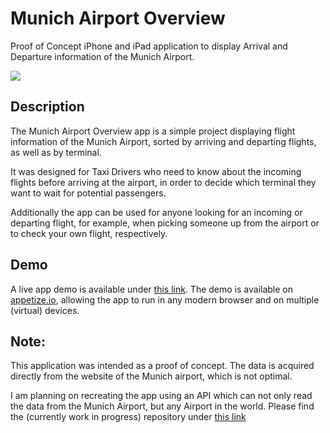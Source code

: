 # Munich Airport Overview

Proof of Concept iPhone and iPad application to display Arrival and Departure information of the Munich Airport.

<img src="./Resources/demo.gif" />


## Description
The Munich Airport Overview app is a simple project displaying flight information of the Munich Airport, sorted by arriving and departing flights, as well as by terminal.

It was designed for Taxi Drivers who need to know about the incoming flights before arriving at the airport, in order to decide which terminal they want to wait for potential passengers.

Additionally the app can be used for anyone looking for an incoming or departing flight, for example, when picking someone up from the airport or to check your own flight, respectively.

## Demo
A live app demo is available under [this link](https://appetize.io/embed/tlyu7k4czrhkg2gcurz3dqkeu4). The demo is available on [appetize.io](https://appetize.io), allowing the app to run in any modern browser and on multiple (virtual) devices.

## Note:
This application was intended as a proof of concept. The data is acquired directly from the website of the Munich airport, which is not optimal.

I am planning on recreating the app using an API which can not only read the data from the Munich Airport, but any Airport in the world. Please find the (currently work in progress) repository under [this link](https://github.com/mehdiosa/AirportData)